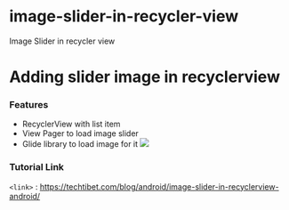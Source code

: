 # image-slider-in-recycler-view
Image Slider in recycler view

# Adding slider image in recyclerview 

### Features

- RecyclerView with list item
- View Pager to load image slider
- Glide library to load image for it
![](https://media.giphy.com/media/US0mDVlCoZmuJ2L7XB/giphy.gif)

### Tutorial Link
`<link>` : <https://techtibet.com/blog/android/image-slider-in-recyclerview-android/>
